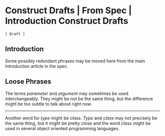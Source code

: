 Construct Drafts | From Spec | Introduction Construct Drafts
============================================================

`[ Draft ]`

Introduction
------------

Some possibly redundant phrases may be moved here from the main Introduction article in the spec.

Loose Phrases
-------------

The terms *parameter* and *argument* may sometimes be used interchangeably. They might be not be the same thing, but the difference might be too subtle to talk about right now.

-----

Another word for *type* might be *class*. *Type* and *class* may not precisely be the same thing, but it might be pretty close and the word *class* might be used in several object oriented programming languages.
